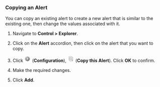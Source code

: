 ### Copying an Alert

You can copy an existing alert to create a new alert that is similar to
the existing one, then change the values associated with it.

1.  Navigate to **Control > Explorer**.

2.  Click on the **Alert** accordion, then click on the alert that you
    want to copy.

3.  Click ![1847](../images/1847.png) (**Configuration**),
    ![1859](../images/1859.png) (**Copy this Alert**). Click **OK** to
    confirm.

4.  Make the required changes.

5.  Click **Add**.

